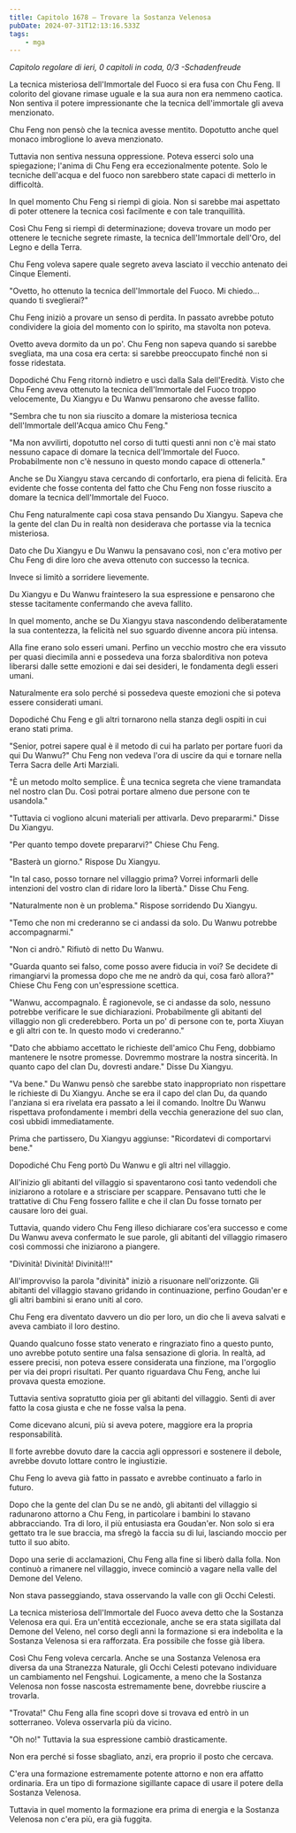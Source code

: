 ```yaml
---
title: Capitolo 1678 – Trovare la Sostanza Velenosa
pubDate: 2024-07-31T12:13:16.533Z
tags:
    - mga
---
```



<em>Capitolo regolare di ieri,
0 capitoli in coda, 0/3
-Schadenfreude</em>


La tecnica misteriosa dell'Immortale del Fuoco si era fusa con Chu Feng. Il colorito del giovane rimase uguale e la sua aura non era nemmeno caotica. Non sentiva il potere impressionante che la tecnica dell'immortale gli aveva menzionato.


Chu Feng non pensò che la tecnica avesse mentito. Dopotutto anche quel monaco imbroglione lo aveva menzionato.


Tuttavia non sentiva nessuna oppressione. Poteva esserci solo una spiegazione; l'anima di Chu Feng era eccezionalmente potente. Solo le tecniche dell'acqua e del fuoco non sarebbero state capaci di metterlo in difficoltà.


In quel momento Chu Feng si riempì di gioia. Non si sarebbe mai aspettato di poter ottenere la tecnica così facilmente e con tale tranquillità.


Così Chu Feng si riempì di determinazione; doveva trovare un modo per ottenere le tecniche segrete rimaste, la tecnica dell'Immortale dell'Oro, del Legno e della Terra.


Chu Feng voleva sapere quale segreto aveva lasciato il vecchio antenato dei Cinque Elementi.


"Ovetto, ho ottenuto la tecnica dell'Immortale del Fuoco. Mi chiedo... quando ti sveglierai?"


Chu Feng iniziò a provare un senso di perdita. In passato avrebbe potuto condividere la gioia del momento con lo spirito, ma stavolta non poteva.


Ovetto aveva dormito da un po'. Chu Feng non sapeva quando si sarebbe svegliata, ma una cosa era certa: si sarebbe preoccupato finché non si fosse ridestata.


Dopodiché Chu Feng ritornò indietro e uscì dalla Sala dell'Eredità. Visto che Chu Feng aveva ottenuto la tecnica dell'Immortale del Fuoco troppo velocemente, Du Xiangyu e Du Wanwu pensarono che avesse fallito.


"Sembra che tu non sia riuscito a domare la misteriosa tecnica dell'Immortale dell'Acqua amico Chu Feng."


"Ma non avvilirti, dopotutto nel corso di tutti questi anni non c'è mai stato nessuno capace di domare la tecnica dell'Immortale del Fuoco. Probabilmente non c'è nessuno in questo mondo capace di ottenerla."


Anche se Du Xiangyu stava cercando di confortarlo, era piena di felicità. Era evidente che fosse contenta del fatto che Chu Feng non fosse riuscito a domare la tecnica dell'Immortale del Fuoco.


Chu Feng naturalmente capì cosa stava pensando Du Xiangyu. Sapeva che la gente del clan Du in realtà non desiderava che portasse via la tecnica misteriosa.


Dato che Du Xiangyu e Du Wanwu la pensavano così, non c'era motivo per Chu Feng di dire loro che aveva ottenuto con successo la tecnica.


Invece si limitò a sorridere lievemente.


Du Xiangyu e Du Wanwu fraintesero la sua espressione e pensarono che stesse tacitamente confermando che aveva fallito.


In quel momento, anche se Du Xiangyu stava nascondendo deliberatamente la sua contentezza, la felicità nel suo sguardo divenne ancora più intensa.


Alla fine erano solo esseri umani. Perfino un vecchio mostro che era vissuto per quasi diecimila anni e possedeva una forza sbalorditiva non poteva liberarsi dalle sette emozioni e dai sei desideri, le fondamenta degli esseri umani.


Naturalmente era solo perché si possedeva queste emozioni che si poteva essere considerati umani.


Dopodiché Chu Feng e gli altri tornarono nella stanza degli ospiti in cui erano stati prima.


"Senior, potrei sapere qual è il metodo di cui ha parlato per portare fuori da qui Du Wanwu?" Chu Feng non vedeva l'ora di uscire da qui e tornare nella Terra Sacra delle Arti Marziali.


"È un metodo molto semplice. È una tecnica segreta che viene tramandata nel nostro clan Du. Così potrai portare almeno due persone con te usandola."


"Tuttavia ci vogliono alcuni materiali per attivarla. Devo prepararmi." Disse Du Xiangyu.


"Per quanto tempo dovete prepararvi?" Chiese Chu Feng.


 "Basterà un giorno." Rispose Du Xiangyu.


"In tal caso, posso tornare nel villaggio prima? Vorrei informarli delle intenzioni del vostro clan di ridare loro la libertà." Disse Chu Feng.


"Naturalmente non è un problema." Rispose sorridendo Du Xiangyu.


"Temo che non mi crederanno se ci andassi da solo. Du Wanwu potrebbe accompagnarmi."


"Non ci andrò." Rifiutò di netto Du Wanwu.


"Guarda quanto sei falso, come posso avere fiducia in voi? Se decidete di rimangiarvi la promessa dopo che me ne andrò da qui, cosa farò allora?" Chiese Chu Feng con un'espressione scettica.


"Wanwu, accompagnalo. È ragionevole, se ci andasse da solo, nessuno potrebbe verificare le sue dichiarazioni. Probabilmente gli abitanti del villaggio non gli crederebbero. Porta un po' di persone con te, porta Xiuyan e gli altri con te. In questo modo vi crederanno."


"Dato che abbiamo accettato le richieste dell'amico Chu Feng, dobbiamo mantenere le nsotre promesse. Dovremmo mostrare la nostra sincerità. In quanto capo del clan Du, dovresti andare." Disse Du Xiangyu.


"Va bene." Du Wanwu pensò che sarebbe stato inappropriato non rispettare le richieste di Du Xiangyu. Anche se era il capo del clan Du, da quando l'anziana si era rivelata era passato a lei il comando. Inoltre Du Wanwu rispettava profondamente i membri della vecchia generazione del suo clan, così ubbidì immediatamente.


Prima che partissero, Du Xiangyu aggiunse: "Ricordatevi di comportarvi bene."


Dopodiché Chu Feng portò Du Wanwu e gli altri nel villaggio.


All'inizio gli abitanti del villaggio si spaventarono così tanto vedendoli che iniziarono a rotolare e a strisciare per scappare. Pensavano tutti che le trattative di Chu Feng fossero fallite e che il clan Du fosse tornato per causare loro dei guai.


Tuttavia, quando videro Chu Feng illeso dichiarare cos'era successo e come Du Wanwu aveva confermato le sue parole, gli abitanti del villaggio rimasero così commossi che iniziarono a piangere.


"Divinità! Divinità! Divinità!!!"


All'improvviso la parola "divinità" iniziò a risuonare nell'orizzonte. Gli abitanti del villaggio stavano gridando in continuazione, perfino Goudan'er e gli altri bambini si erano uniti al coro.


Chu Feng era diventato davvero un dio per loro, un dio che li aveva salvati e aveva cambiato il loro destino.


Quando qualcuno fosse stato venerato e ringraziato fino a questo punto, uno avrebbe potuto sentire una falsa sensazione di gloria. In realtà, ad essere precisi, non poteva essere considerata una finzione, ma l'orgoglio per via dei propri risultati. Per quanto riguardava Chu Feng, anche lui provava questa emozione.


Tuttavia sentiva sopratutto gioia per gli abitanti del villaggio. Sentì di aver fatto la cosa giusta e che ne fosse valsa la pena.


Come dicevano alcuni, più si aveva potere, maggiore era la propria responsabilità.


Il forte avrebbe dovuto dare la caccia agli oppressori e sostenere il debole, avrebbe dovuto lottare contro le ingiustizie.


Chu Feng lo aveva già fatto in passato e avrebbe continuato a farlo in futuro.


Dopo che la gente del clan Du se ne andò, gli abitanti del villaggio si radunarono attorno a Chu Feng, in particolare i bambini lo stavano abbracciando. Tra di loro, il più entusiasta era Goudan'er. Non solo si era gettato tra le sue braccia, ma sfregò la faccia su di lui, lasciando moccio per tutto il suo abito.


Dopo una serie di acclamazioni, Chu Feng alla fine si liberò dalla folla. Non continuò a rimanere nel villaggio, invece cominciò a vagare nella valle del Demone del Veleno.


Non stava passeggiando, stava osservando la valle con gli Occhi Celesti.


La tecnica misteriosa dell'Immortale del Fuoco aveva detto che la Sostanza Velenosa era qui. Era un'entità eccezionale, anche se era stata sigillata dal Demone del Veleno, nel corso degli anni la formazione si era indebolita e la Sostanza Velenosa si era rafforzata. Era possibile che fosse già libera.


Così Chu Feng voleva cercarla. Anche se una Sostanza Velenosa era diversa da una Stranezza Naturale, gli Occhi Celesti potevano individuare un cambiamento nel Fengshui. Logicamente, a meno che la Sostanza Velenosa non fosse nascosta estremamente bene, dovrebbe riuscire a trovarla.


"Trovata!" Chu Feng alla fine scoprì dove si trovava ed entrò in un sotterraneo. Voleva osservarla più da vicino.


"Oh no!" Tuttavia la sua espressione cambiò drasticamente.


Non era perché si fosse sbagliato, anzi, era proprio il posto che cercava.


C'era una formazione estremamente potente attorno e non era affatto ordinaria. Era un tipo di formazione sigillante capace di usare il potere della Sostanza Velenosa.


Tuttavia in quel momento la formazione era prima di energia e la Sostanza Velenosa non c'era più, era già fuggita.
                                


                                



